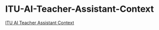 # ITU-AI-Teacher-Assistant-Context

[ITU AI Teacher Assistant Context](https://frederico-alves.github.io/ITU-AI-Teacher-Assistant-Context)
